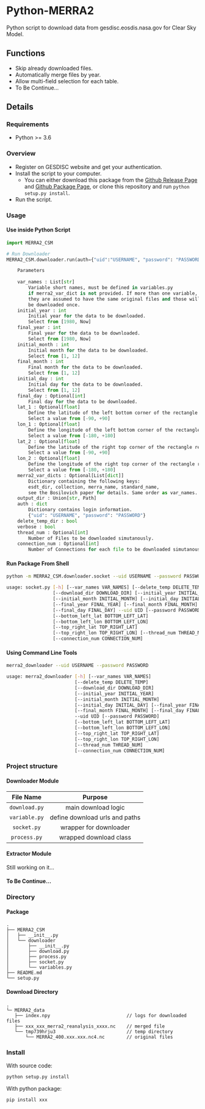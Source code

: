 # Python-MERRA2
Python script to download data from gesdisc.eosdis.nasa.gov for Clear Sky Model.

## Functions
* Skip already downloaded files.
* Automatically merge files by year.
* Allow multi-field selection for each table.
* To Be Continue...

## Details
### Requirements
* Python >= 3.6
### Overview
* Register on GESDISC website and get your authentication.
* Install the script to your computer.
    - You can either download this package from the [Github Release Page](https://github.com/BXYMartin/Python-MERRA2/releases) and [Github Package Page](https://github.com/BXYMartin/Python-MERRA2/packages), or clone this repository and run `python setup.py install`. 
* Run the script.

### Usage
#### Use inside Python Script
``` python
import MERRA2_CSM

# Run Downloader
MERRA2_CSM.downloader.run(auth={"uid":"USERNAME", "password": "PASSWORD"})
```

``` python
    Parameters
    
    var_names : List[str]
        Variable short names, must be defined in variables.py
        if merra2_var_dict is not provided. If more than one variable,
        they are assumed to have the same original files and those will only
        be downloaded once.
    initial_year : int
        Initial year for the data to be downloaded.
        Select from [1980, Now]
    final_year : int
        Final year for the data to be downloaded.
        Select from [1980, Now]
    initial_month : int
        Initial month for the data to be downloaded.
        Select from [1, 12]
    final_month : int
        Final month for the data to be downloaded.
        Select from [1, 12]
    initial_day : int
        Initial day for the data to be downloaded.
        Select from [1, 12]
    final_day : Optional[int]
        Final day for the data to be downloaded.
    lat_1 : Optional[float]
        Define the latitude of the left bottom corner of the rectangle region of interest.
        Select a value from [-90, +90]
    lon_1 : Optional[float]
        Define the longitude of the left bottom corner of the rectangle region of interest.
        Select a value from [-180, +180]
    lat_2 : Optional[float]
        Define the latitude of the right top corner of the rectangle region of interest.
        Select a value from [-90, +90]
    lon_2 : Optional[float]
        Define the longitude of the right top corner of the rectangle region of interest.
        Select a value from [-180, +180]
    merra2_var_dicts : Optional[List[dict]]
        Dictionary containing the following keys:
        esdt_dir, collection, merra_name, standard_name,
        see the Bosilovich paper for details. Same order as var_names.
    output_dir : Union[str, Path]
    auth : dict
        Dictionary contains login information.
        {"uid": "USERNAME", "password": "PASSWORD"}
    delete_temp_dir : bool
    verbose : bool
    thread_num : Optional[int]
        Number of Files to be downloaded simutanously.
    connection_num : Optional[int]
        Number of Connections for each file to be downloaded simutanously.
```

#### Run Package From Shell
``` bash
python -m MERRA2_CSM.downloader.socket --uid USERNAME --password PASSWORD

usage: socket.py [-h] [--var_names VAR_NAMES] [--delete_temp DELETE_TEMP]
                 [--download_dir DOWNLOAD_DIR] [--initial_year INITIAL_YEAR]
                 [--initial_month INITIAL_MONTH] [--initial_day INITIAL_DAY]
                 [--final_year FINAL_YEAR] [--final_month FINAL_MONTH]
                 [--final_day FINAL_DAY] --uid UID [--password PASSWORD]
                 [--bottom_left_lat BOTTOM_LEFT_LAT]
                 [--bottom_left_lon BOTTOM_LEFT_LON]
                 [--top_right_lat TOP_RIGHT_LAT]
                 [--top_right_lon TOP_RIGHT_LON] [--thread_num THREAD_NUM]
                 [--connection_num CONNECTION_NUM]
```

#### Using Command Line Tools
``` bash
merra2_downloader --uid USERNAME --password PASSWORD

usage: merra2_downloader [-h] [--var_names VAR_NAMES]
                         [--delete_temp DELETE_TEMP]
                         [--download_dir DOWNLOAD_DIR]
                         [--initial_year INITIAL_YEAR]
                         [--initial_month INITIAL_MONTH]
                         [--initial_day INITIAL_DAY] [--final_year FINAL_YEAR]
                         [--final_month FINAL_MONTH] [--final_day FINAL_DAY]
                         --uid UID [--password PASSWORD]
                         [--bottom_left_lat BOTTOM_LEFT_LAT]
                         [--bottom_left_lon BOTTOM_LEFT_LON]
                         [--top_right_lat TOP_RIGHT_LAT]
                         [--top_right_lon TOP_RIGHT_LON]
                         [--thread_num THREAD_NUM]
                         [--connection_num CONNECTION_NUM]
```

### Project structure
#### Downloader Module
|   File Name   |            Purpose             |
| :-----------: | :----------------------------: |
| `download.py` |      main download logic       |
| `variable.py` | define download urls and paths |
|   `socket.py`   |    wrapper for downloader   
|   `process.py`|  wrapped download class |

#### Extractor Module
Still working on it...

#### To Be Continue...

### Directory
#### Package
```
.
├── MERRA2_CSM
│   ├── __init__.py
│   └── downloader
│       ├── __init__.py
│       ├── download.py
│       ├── process.py
│       ├── socket.py
│       └── variables.py
├── README.md
└── setup.py
```
#### Download Directory
```
.
└─ MERRA2_data
   ├── index.npy                            // logs for downloaded files
   ├── xxx_xxx_merra2_reanalysis_xxxx.nc    // merged file
   └── tmp739hrju3                          // temp directory
       └── MERRA2_400.xxx.xxx.nc4.nc        // original files
```
### Install
With source code:
``` bash
python setup.py install
```
With python package:
``` bash
pip install xxx
```
